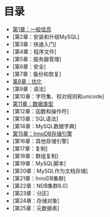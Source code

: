 # 目录

- [第1章：一般信息](The_Introduction.md)
- [第2章：安装和升级MySQL]
- [第3章：快速入门]
- [第4章：程序文件]
- [第5章：服务器管理]
- [第6章：安全]
- [第7章：备份和恢复]
- [第8章：优化](优化/优化.md)
- [第9章：语法]
- [第10章：字符集、校对规则和unicode]
- [第11章：数据类型](数据类型/数据类型.md)
- [第12章：函数和操作符]
- [第13章：SQL语法]
- [第14章：MySQL数据字典]
- [第15章：InnoDB存储引擎](InnoDB存储引擎/InnoDB存储引擎.md)
- [第16章：其他存储引擎]
- [第17章：复制]
- [第18章：群组复制]
- [第19章：MySQL脚本]
- [第20章：MySQL作为文档存储]
- [第21章：InnoDB集群]
- [第22章：NDB集群8.0]
- [第23章：分区]
- [第24章：存储对象]
- [第25章：元数据表]
